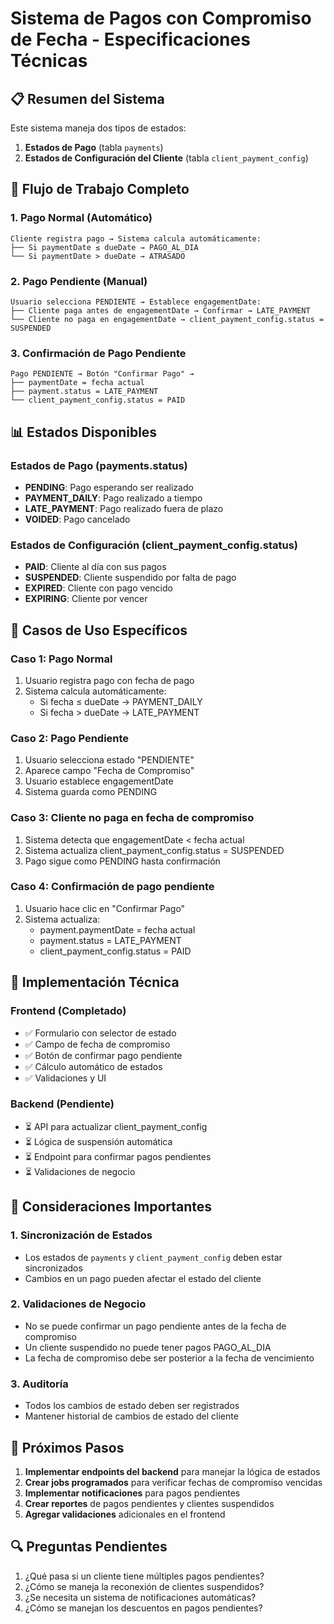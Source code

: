 # Sistema de Pagos con Compromiso de Fecha - Especificaciones Técnicas

## 📋 **Resumen del Sistema**

Este sistema maneja dos tipos de estados:

1. **Estados de Pago** (tabla `payments`)
2. **Estados de Configuración del Cliente** (tabla `client_payment_config`)

## 🔄 **Flujo de Trabajo Completo**

### **1. Pago Normal (Automático)**

```
Cliente registra pago → Sistema calcula automáticamente:
├── Si paymentDate ≤ dueDate → PAGO_AL_DIA
└── Si paymentDate > dueDate → ATRASADO
```

### **2. Pago Pendiente (Manual)**

```
Usuario selecciona PENDIENTE → Establece engagementDate:
├── Cliente paga antes de engagementDate → Confirmar → LATE_PAYMENT
└── Cliente no paga en engagementDate → client_payment_config.status = SUSPENDED
```

### **3. Confirmación de Pago Pendiente**

```
Pago PENDIENTE → Botón "Confirmar Pago" →
├── paymentDate = fecha actual
├── payment.status = LATE_PAYMENT
└── client_payment_config.status = PAID
```

## 📊 **Estados Disponibles**

### **Estados de Pago (payments.status)**

- **PENDING**: Pago esperando ser realizado
- **PAYMENT_DAILY**: Pago realizado a tiempo
- **LATE_PAYMENT**: Pago realizado fuera de plazo
- **VOIDED**: Pago cancelado

### **Estados de Configuración (client_payment_config.status)**

- **PAID**: Cliente al día con sus pagos
- **SUSPENDED**: Cliente suspendido por falta de pago
- **EXPIRED**: Cliente con pago vencido
- **EXPIRING**: Cliente por vencer

## 🎯 **Casos de Uso Específicos**

### **Caso 1: Pago Normal**

1. Usuario registra pago con fecha de pago
2. Sistema calcula automáticamente:
   - Si fecha ≤ dueDate → PAYMENT_DAILY
   - Si fecha > dueDate → LATE_PAYMENT

### **Caso 2: Pago Pendiente**

1. Usuario selecciona estado "PENDIENTE"
2. Aparece campo "Fecha de Compromiso"
3. Usuario establece engagementDate
4. Sistema guarda como PENDING

### **Caso 3: Cliente no paga en fecha de compromiso**

1. Sistema detecta que engagementDate < fecha actual
2. Sistema actualiza client_payment_config.status = SUSPENDED
3. Pago sigue como PENDING hasta confirmación

### **Caso 4: Confirmación de pago pendiente**

1. Usuario hace clic en "Confirmar Pago"
2. Sistema actualiza:
   - payment.paymentDate = fecha actual
   - payment.status = LATE_PAYMENT
   - client_payment_config.status = PAID

## 🔧 **Implementación Técnica**

### **Frontend (Completado)**

- ✅ Formulario con selector de estado
- ✅ Campo de fecha de compromiso
- ✅ Botón de confirmar pago pendiente
- ✅ Cálculo automático de estados
- ✅ Validaciones y UI

### **Backend (Pendiente)**

- ⏳ API para actualizar client_payment_config
- ⏳ Lógica de suspensión automática
- ⏳ Endpoint para confirmar pagos pendientes
- ⏳ Validaciones de negocio

## 🚨 **Consideraciones Importantes**

### **1. Sincronización de Estados**

- Los estados de `payments` y `client_payment_config` deben estar sincronizados
- Cambios en un pago pueden afectar el estado del cliente

### **2. Validaciones de Negocio**

- No se puede confirmar un pago pendiente antes de la fecha de compromiso
- Un cliente suspendido no puede tener pagos PAGO_AL_DIA
- La fecha de compromiso debe ser posterior a la fecha de vencimiento

### **3. Auditoría**

- Todos los cambios de estado deben ser registrados
- Mantener historial de cambios de estado del cliente

## 📝 **Próximos Pasos**

1. **Implementar endpoints del backend** para manejar la lógica de estados
2. **Crear jobs programados** para verificar fechas de compromiso vencidas
3. **Implementar notificaciones** para pagos pendientes
4. **Crear reportes** de pagos pendientes y clientes suspendidos
5. **Agregar validaciones** adicionales en el frontend

## 🔍 **Preguntas Pendientes**

1. ¿Qué pasa si un cliente tiene múltiples pagos pendientes?
2. ¿Cómo se maneja la reconexión de clientes suspendidos?
3. ¿Se necesita un sistema de notificaciones automáticas?
4. ¿Cómo se manejan los descuentos en pagos pendientes?

